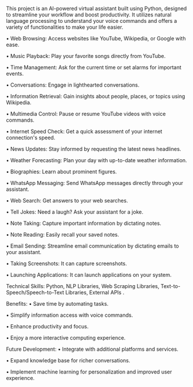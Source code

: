 This project is an AI-powered virtual assistant built using Python, designed to streamline your workflow and boost productivity. It utilizes natural language processing to understand your voice commands and offers a variety of functionalities to make your life easier.

• Web Browsing: Access websites like YouTube, Wikipedia, or Google with ease.

• Music Playback: Play your favorite songs directly from YouTube.

• Time Management: Ask for the current time or set alarms for important events.

• Conversations: Engage in lighthearted conversations.

• Information Retrieval: Gain insights about people, places, or topics using Wikipedia.

• Multimedia Control: Pause or resume YouTube videos with voice commands.

• Internet Speed Check: Get a quick assessment of your internet connection's speed.

• News Updates: Stay informed by requesting the latest news headlines.

• Weather Forecasting: Plan your day with up-to-date weather information.

• Biographies: Learn about prominent figures.

• WhatsApp Messaging: Send WhatsApp messages directly through your assistant.

• Web Search: Get answers to your web searches.

• Tell Jokes: Need a laugh? Ask your assistant for a joke.

• Note Taking: Capture important information by dictating notes.

• Note Reading: Easily recall your saved notes.

• Email Sending: Streamline email communication by dictating emails to your assistant.

• Taking Screenshots: It can capture screenshots.

• Launching Applications: It can launch applications on your system.


Technical Skills: Python, NLP Libraries, Web Scraping Libraries, Text-to-Speech/Speech-to-Text Libraries, External APIs .

Benefits:
• Save time by automating tasks.

• Simplify information access with voice commands.

• Enhance productivity and focus.

• Enjoy a more interactive computing experience.

Future Development:
• Integrate with additional platforms and services.

• Expand knowledge base for richer conversations.

• Implement machine learning for personalization and improved user experience.
